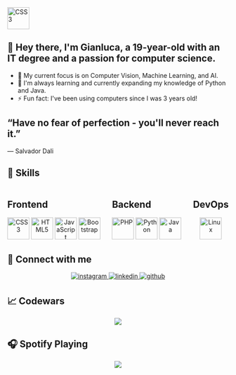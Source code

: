 <img src="https://prnt.sc/tFCyAjFebicK" alt="CSS3" height="50"/>




## 👋 Hey there, I'm Gianluca, a 19-year-old with an IT degree and a passion for computer science.
- 🔭 My current focus is on Computer Vision, Machine Learning, and AI.
- 🌱 I'm always learning and currently expanding my knowledge of Python and Java.
- ⚡ Fun fact: I've been using computers since I was 3 years old!

## “Have no fear of perfection - you'll never reach it.”
― Salvador Dali
## 🔧 Skills
<div style="display:flex; justify-content:space-between">
  <div>
    <h2>Frontend</h2>
    <div align="center">
      <img src="https://profilinator.rishav.dev/skills-assets/css3-original-wordmark.svg" alt="CSS3" height="50" />
      <img src="https://profilinator.rishav.dev/skills-assets/html5-original-wordmark.svg" alt="HTML5" height="50" />
      <img src="https://profilinator.rishav.dev/skills-assets/javascript-original.svg" alt="JavaScript" height="50" />
      <img src="https://profilinator.rishav.dev/skills-assets/bootstrap-plain.svg" alt="Bootstrap" height="50" />
    </div>
  </div>

  <div>
    <h2>Backend</h2>
    <div align="center">
      <img src="https://profilinator.rishav.dev/skills-assets/php-original.svg" alt="PHP" height="50" />
      <img src="https://camo.githubusercontent.com/e9306bcaa5457a3bb58aa38c9f2fb71e856479bd7a3726204ca07412e45f667f/68747470733a2f2f7777772e766563746f726c6f676f2e7a6f6e652f6c6f676f732f707974686f6e2f707974686f6e2d69636f6e2e737667" alt="Python" height="50" />
      <img src="https://profilinator.rishav.dev/skills-assets/java-original-wordmark.svg" alt="Java" height="50" />
    </div>
  </div>

  <div>
    <h2>DevOps</h2>
    <div align="center">
      <img src="https://profilinator.rishav.dev/skills-assets/linux-original.svg" alt="Linux" height="50" />
    </div>
  </div>
</div>

## 🤝 Connect with me

<div align="center">
  <a href="https://instagram.com/GIANLUCA_SFX" target="_blank">
    <img src="https://img.shields.io/badge/instagram-%23000000.svg?&style=for-the-badge&logo=instagram&logoColor=white" alt="instagram" style="margin-bottom: 5px;" />
  </a>
  <a href="https://linkedin.com/in/gianlucazugno" target="_blank">
    <img src="https://img.shields.io/badge/linkedin-%231E77B5.svg?&style=for-the-badge&logo=linkedin&logoColor=white" alt="linkedin" style="margin-bottom: 5px;" />
  </a>
  <a href="https://github.com/gianlz" target="_blank">
    <img src="https://img.shields.io/badge/github-%2324292e.svg?&style=for-the-badge&logo=github&logoColor=white" alt="github" style="margin-bottom: 5px;" />
  </a>  
</div>

## 📈 Codewars

<div align="center">
  <div>
    <img src="https://github.r2v.ch/codewars?user=Gianlz&name=true&top_languages=true" />
  </div>
</div>

## 🎧 Spotify Playing

<div align="center">
  <img src="https://spotify-github-profile.vercel.app/api/view?uid=carliyps&cover_image=true&theme=default&show_offline=true&background_color=121212&interchange=false&bar_color=53b14f&bar_color_cover=false" />
</div>


